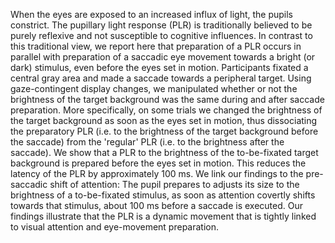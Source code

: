 When the eyes are exposed to an increased influx of light, the pupils constrict. The pupillary light response (PLR) is traditionally believed to be purely reflexive and not susceptible to cognitive influences. In contrast to this traditional view, we report here that preparation of a PLR occurs in parallel with preparation of a saccadic eye movement towards a bright (or dark) stimulus, even before the eyes set in motion. Participants fixated a central gray area and made a saccade towards a peripheral target. Using gaze-contingent display changes, we manipulated whether or not the brightness of the target background was the same during and after saccade preparation. More specifically, on some trials we changed the brightness of the target background as soon as the eyes set in motion, thus dissociating the preparatory PLR (i.e. to the brightness of the target background before the saccade) from the 'regular' PLR (i.e. to the brightness after the saccade). We show that a PLR to the brightness of the to-be-fixated target background is prepared before the eyes set in motion. This reduces the latency of the PLR by approximately 100 ms. We link our findings to the pre-saccadic shift of attention: The pupil prepares to adjusts its size to the brightness of a to-be-fixated stimulus, as soon as attention covertly shifts towards that stimulus, about 100 ms before a saccade is executed. Our findings illustrate that the PLR is a dynamic movement that is tightly linked to visual attention and eye-movement preparation.

